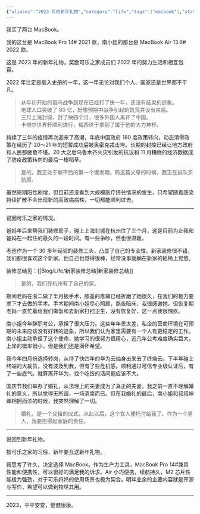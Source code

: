 ```yaml
---
{"aliases":"2023 年的新年礼物","category":"life","tags":["macbook"],"status":"published","link":"NA","date created":"2022-12-22 Thu 07:55:46","date modified":"2024-02-25 Sun 00:04:17","dg-publish":true,"permalink":"/Blog/Life/2023 年的新年礼物/","dgPassFrontmatter":true}
---
```



我买了两台 MacBook。

我的这台是 MacBook Pro 14# 2021 款，南小姐的那台是 MacBook Air 13.6# 2022 款。

这是 2023 年的新年礼物，奖励可乐之家成员们 2022 年的努力生活和相互包容。

2022 年注定是载入史册的一年，这一年无论对我们个人、国家还是世界都不平凡。

> 从年初开始的俄乌战争到现在已经打了快一年，还没有结束的迹象。  
> 地球人口突破了 80 亿，好像预期中战争引起的饥荒并没有来临。  
> 三月上海封城，封了快四个月，很多外国人离开了中国。  
> 卡塔尔世界杯顺利进行，梅西终于拿到了属于他的大力神杯。

持续了三年的疫情再次迎来了高潮，年底中国政府 180 度政策转向，动态清零政策在经历了 20～21 年的短暂成功后被奥密克戎击垮。长期的封控已经让地方政府和人民都疲惫不堪。20 大之后乌鲁木齐火灾引发的抗议和 11 月糟糕的经济数据成了防疫政策转向的最后一根稻草。

>是的，我正处于躺平后的第一个爆发期。码这篇文章的时候，我正在排队买抗原。

虽然短期阳性剧增，但目前还没看到大规模医疗挤兑情况的发生，只希望随着感染持续扩散不会出现新的高致病病株，一切都能顺利过去。

---

说回可乐之家的情况。

爸妈年后来帮我们装修房子，碰上上海封城在杭州住了三个月，这是目前为止我和爸妈在一起住的最久的一段时间。有一些争吵，但也很温暖。

老爸作为一个 30 多年经验的装修工头，凸显了自己的专业性。新家装修很不错，我们都很喜欢这个新家。他自己也觉得很棒，经常没事就躺在新家的摇椅上晃悠。

装修总结见：[[Blog/Life/新家装修总结\|新家装修总结]]

>是的，我们在杭州有了自己的家。

期间老妈在浙二做了半月板手术，膝盖的疼痛已经折磨了她很久，在我们的极力要求下才去做的手术。手术期间南小姐尽心照顾，熬夜陪床，我很感谢她。但恢复期老妈一直忙着给我们做饭和去新家打扫卫生，没有恢复好，这一点我很愧疚。

南小姐今年辞职考公，承担了很大压力。这些年年景太差，私企的营商环境在可预期的未来应该没有好转的迹象，所以我们认为家里需要有一个人有更稳定的工作。南小姐主动承担了这个使命，她学习的很努力很用心，近几年公考难度确实巨大，上岸的概率很小，但是我们还是满怀希望。

我今年四月份选择转岗，从待了快四年的华为云抽身出来去了终端云。下半年碰上终端的大裁员，没有波及到我，但有了些危机感。顺利通过可信专业级认证后，有了一些底气。就算离开华为，找个吃饭的活问题应该不大。

国庆节我们举办了婚礼，从法理上的夫妻成为了真正的夫妻。我之前一直不理解婚礼的意义，所以觉得无所谓，一场酒席而已。但在我婚礼的最后，南小姐和叔叔婶婶相拥而泣的时候，我突然理解了一切。

> 婚礼，是一个交接的仪式。从此以后，这个女人便托付给我了。作为一个男人，我要担得起家庭的责任。

---

说回到新年礼物。

按可乐之家的习俗，新年要互送新年礼物。

我思考了许久，决定选择 MacBook。作为生产力工具，MacBook Pro 14#兼具性能和便携性，可以很好的满足我的诉求。Air 小巧便携，续航持久，M2 芯片性能极为强劲，对于可乐妈妈的使用场景也极为契合。明年业余的主要内容就是开源与写作，希望可以做到物尽其用。

---

2023，平平安安，健健康康。
